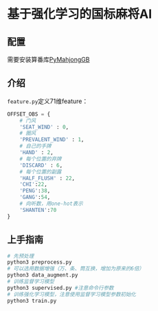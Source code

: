 # 基于强化学习的国标麻将AI

## 配置

需要安装算番库[PyMahjongGB](https://github.com/ailab-pku/PyMahjongGB)

## 介绍

`feature.py`定义71维feature：

```python
OFFSET_OBS = {
    # 门风
    'SEAT_WIND' : 0,
    # 圈风
    'PREVALENT_WIND' : 1,
    # 自己的手牌
    'HAND' : 2,
    # 每个位置的弃牌
    'DISCARD' : 6,
    # 每个位置的副露
    'HALF_FLUSH' : 22,
    'CHI':22,
    'PENG':38,
    'GANG':54,
    # 向听数，用one-hot表示
    'SHANTEN':70
}
```

## 上手指南

```sh
# 先预处理
python3 preprocess.py
# 可以选用数据增强（万、条、筒互换，增加为原来的6倍）
python3 data_augment.py
# 训练监督学习模型
python3 supervised.py #注意命令行参数
# 训练强化学习模型，注意使用监督学习模型参数初始化
python3 train.py
```

